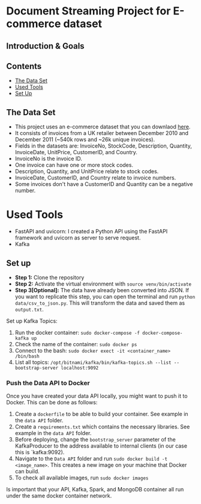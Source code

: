 # Document Streaming Project for E-commerce dataset

## Introduction & Goals

## Contents
- [The Data Set](#the-data-set)
- [Used Tools](#used-tools)
- [Set Up](#set-up)


## The Data Set
- This project uses an e-commerce dataset that you can downlaod [here](https://www.kaggle.com/carrie1/ecommerce-data).
- It consists of invoices from a UK retailer between December 2010 and December 2011 (~540k rows and ~26k unique invoices).
- Fields in the datasets are: InvoiceNo, StockCode, Description, Quantity, InvoiceDate, UnitPrice, CustomerID, and Country.
- InvoiceNo is the invoice ID.
- One invoice can have one or more stock codes.
- Description, Quantity, and UnitPrice relate to stock codes.
- InvoiceDate, CustomerID, and Country relate to invoice numbers.
- Some invoices don't have a CustomerID and Quantity can be a negative number.

# Used Tools
- FastAPI and uvicorn: I created a Python API using the FastAPI framework and uvicorn as server to serve request.
- Kafka

## Set up

- **Step 1:** Clone the repository
- **Step 2:** Activate the virtual environment with `source venv/bin/activate`
- **Step 3[Optional]:** The data have already been converted into JSON. If you want to replicate this step, you can open the terminal and run `python data/csv_to_json.py`.
This will transform the data and saved them as `output.txt`.

Set up Kafka Topics:
1. Run the docker container: `sudo docker-compose -f docker-compose-kafka up`
2. Check the name of the container: `sudo docker ps`
3. Connect to the bash: `sudo docker exect -it <container_name> /bin/bash`
4. List all topics: `/opt/bitnami/kafka/bin/kafka-topics.sh --list --bootstrap-server localhost:9092`


### Push the Data API to Docker
Once you have created your data API locally, you might want to push it to Docker. This can be done as follows:
1. Create a `dockerfile` to be able to build your container. See example in the `data API` folder.
2. Create a `requirements.txt` which contains the necessary libraries. See example in the `data API` folder.
3. Before deploying, change the `bootstrap_server` parameter of the KafkaProducer to the address available to internal clients (in our case this is `kafka:9092).
4. Navigate to the `Data API` folder and run `sudo docker build -t <image_name>`. This creates a new image on your machine that Docker can build.
5. To check all available images, run `sudo docker images`


Is important that your API, Kafka, Spark, and MongoDB container all run under the same docker container network.

